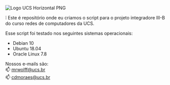 ![Logo UCS Horizontal PNG](https://user-images.githubusercontent.com/25728821/84577998-74d4ee00-ad97-11ea-8f58-5125713d45a3.png)

❕ Este é repositório onde eu criamos o script para o projeto integradore III-B do curso redes de computadores da UCS.

Esse script foi testado nos seguintes sistemas operacionais:

* Debian 10
* Ubuntu 18.04
* Oracle Linux 7.8


Nossos e-mails são:<br>
📫      mrwolff@ucs.br<br>
📫      cdmoraes@ucs.br


